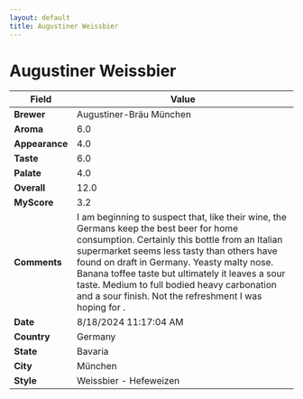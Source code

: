 ```yaml
---
layout: default
title: Augustiner Weissbier
---
```


# Augustiner Weissbier

| Field         | Value                                                                                                   |
|---------------|---------------------------------------------------------------------------------------------------------|
| **Brewer**    | Augustiner-Bräu München                                                                                        |
| **Aroma**     | 6.0                                                                                         |
| **Appearance**| 4.0                                                                                    |
| **Taste**     | 6.0                                                                                         |
| **Palate**    | 4.0                                                                                        |
| **Overall**   | 12.0                                                                                       |
| **MyScore**   | 3.2                                                                                       |
| **Comments**  | I am beginning to suspect that, like their wine, the Germans keep the best beer for home consumption. Certainly this bottle from an Italian supermarket seems less tasty than others have found on draft in Germany.  Yeasty malty nose.  Banana toffee taste but ultimately it leaves a sour taste. Medium to full bodied heavy carbonation and a sour finish. Not the refreshment I was hoping for .                                                                                      |
| **Date**      | 8/18/2024 11:17:04 AM                                                                                          |
| **Country**   | Germany                                                                                       |
| **State**     | Bavaria                                                                                         |
| **City**      | München                                                                                          |
| **Style**     | Weissbier - Hefeweizen                                                                                         |
